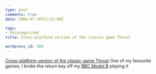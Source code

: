 ```yaml
---
type: post
comments: true
date: 2004-07-20T22:21:00Z

tags:
- Uncategorized
title: Cross-platform version of the classic game Thrust

wordpress_id: 304
---
```


[Cross-platform version of the classic game Thrust](http://www.lysator.liu.se/~peda/thrust/) One of my favourite games; I broke the return key off my [BBC Model B](http://www.old-computers.com/museum/computer.asp?c=29) playing it
